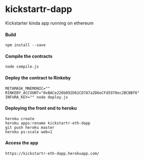 # kickstartr-dapp
Kickstarter kinda app running on ethereum


#### Build
```
npm install --save
```

#### Compile the contracts
```
node compile.js
```

#### Deploy the contract to Rinkeby
```
METAMASK_MNEMONIC="" RINKEBY_ACCOUNT="0xBACe226b892D61CD7A7a2D6eCFd5978ec2BCBBf6" INFURA_KEY="" node deploy.js
```

#### Deploying the front end to heroku
```
heroku create
heroku apps:rename kickstartr-eth-dapp
git push heroku master
heroku ps:scale web=1
```

#### Access the app
```
https://kickstartr-eth-dapp.herokuapp.com/
```
